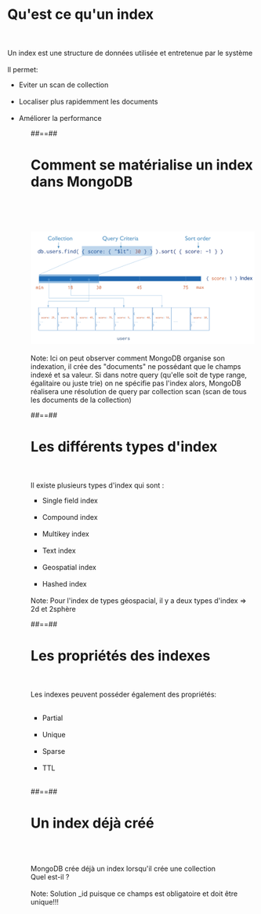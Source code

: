 <!-- .slide: class="sfeir-basic-slide"-->
# Qu'est ce qu'un index
<br><br>
Un index est une structure de données utilisée et entretenue par le système
<br><br>
<span>Il permet: </span>
<ul>
  <li>Eviter un scan de collection</li>
  <br>
  <li>Localiser plus rapidemment les documents</li>
  <br>
  <li>Améliorer la performance</li>
<ul>

##==##

<!-- .slide: class="sfeir-basic-slide"-->
# Comment se matérialise un index dans MongoDB
<br><br><br>
<div class="full-center">
  <img src="../assets/images/index-for-sort.bakedsvg.svg" class="index-concept__structure-index">
</div>
<br>
Note: 
 Ici on peut observer comment MongoDB organise son indexation, il crée des "documents" ne possédant que le champs indexé et sa valeur.
 Si dans notre query (qu'elle soit de type range, égalitaire ou juste trie) on ne spécifie pas l'index alors, MongoDB réalisera une résolution de query par collection scan (scan de tous les documents de la collection)

##==##

<!-- .slide: class="sfeir-basic-slide"-->
# Les différents types d'index
<br><br>
<span>Il existe plusieurs types d'index qui sont : </span>
<br>
<ul>
  <li>Single field index</li>
  <br>
  <li>Compound index</li>
  <br>
  <li>Multikey index</li>
  <br>
  <li>Text index</li>
  <br>
  <li>Geospatial index</li>
  <br>
  <li>Hashed index</li>
</ul>
<br>
Note: 
Pour l'index de types géospacial, il y a deux types d'index => 2d et 2sphère

##==##

<!-- .slide: class="sfeir-basic-slide"-->
# Les propriétés des indexes
<br><br>
<span>Les indexes peuvent posséder également des propriétés:</span>
<br><br>
<ul>
  <li>Partial</li>
  <br>
  <li>Unique</li>
  <br>
  <li>Sparse</li>
  <br>
  <li>TTL</li>
</ul>
<br>

##==##

<!-- .slide: class="sfeir-basic-slide"-->
# Un index déjà créé
<br><br>
<div class="full-center">
  <label>MongoDB crée déjà un index lorsqu'il crée une collection</label>
  <br>
  <label>Quel est-il ?</label>
</div>
<br>
Note: Solution _id puisque ce champs est obligatoire et doit être unique!!!
